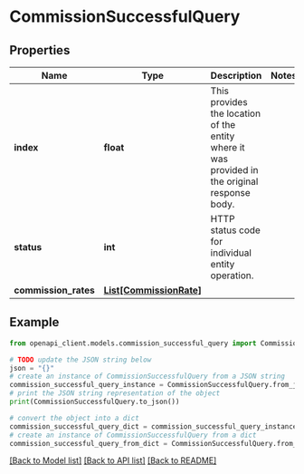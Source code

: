 # CommissionSuccessfulQuery


## Properties

Name | Type | Description | Notes
------------ | ------------- | ------------- | -------------
**index** | **float** | This provides the location of the entity where it was provided in the original response body. | 
**status** | **int** | HTTP status code for individual entity operation. | 
**commission_rates** | [**List[CommissionRate]**](CommissionRate.md) |  | 

## Example

```python
from openapi_client.models.commission_successful_query import CommissionSuccessfulQuery

# TODO update the JSON string below
json = "{}"
# create an instance of CommissionSuccessfulQuery from a JSON string
commission_successful_query_instance = CommissionSuccessfulQuery.from_json(json)
# print the JSON string representation of the object
print(CommissionSuccessfulQuery.to_json())

# convert the object into a dict
commission_successful_query_dict = commission_successful_query_instance.to_dict()
# create an instance of CommissionSuccessfulQuery from a dict
commission_successful_query_from_dict = CommissionSuccessfulQuery.from_dict(commission_successful_query_dict)
```
[[Back to Model list]](../README.md#documentation-for-models) [[Back to API list]](../README.md#documentation-for-api-endpoints) [[Back to README]](../README.md)


